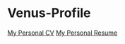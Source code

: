 # Venus-Profile
<html>
<body>
<a href="CV-Ngai Oi Lam.pdf">My Personal CV</a>
<a href = "Resume - Ngai Oi Lam.pdf"> My Personal Resume </a>
</body>
</html>
